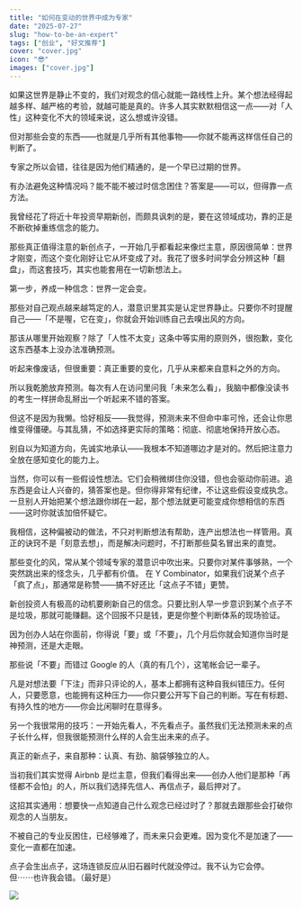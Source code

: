 ```yaml
---
title: "如何在变动的世界中成为专家"
date: "2025-07-27"
slug: "how-to-be-an-expert"
tags: ["创业", "好文推荐"]
cover: "cover.jpg"
icon: "😎"
images: ["cover.jpg"]
---
```

如果这世界是静止不变的，我们对观念的信心就能一路线性上升。某个想法经得起越多样、越严格的考验，就越可能是真的。许多人其实默默相信这一点——对「人性」这种变化不大的领域来说，这么想或许没错。



但对那些会变的东西——也就是几乎所有其他事物——你就不能再这样信任自己的判断了。



专家之所以会错，往往是因为他们精通的，是一个早已过期的世界。



有办法避免这种情况吗？能不能不被过时信念困住？答案是——可以，但得靠一点方法。



我曾经花了将近十年投资早期新创，而颇具讽刺的是，要在这领域成功，靠的正是不断砍掉重练信念的能力。



那些真正值得注意的新创点子，一开始几乎都看起来像烂主意，原因很简单：世界才刚变，而这个变化刚好让它从坏变成了对。我花了很多时间学会分辨这种「翻盘」，而这套技巧，其实也能套用在一切新想法上。



第一步，养成一种信念：世界一定会变。



那些对自己观点越来越笃定的人，潜意识里其实是认定世界静止。只要你不时提醒自己——「不是喔，它在变」，你就会开始训练自己去嗅出风的方向。



那该从哪里开始观察？除了「人性不太变」这条中等实用的原则外，很抱歉，变化这东西基本上没办法准确预测。



听起来像废话，但很重要：真正重要的变化，几乎从来都来自意料之外的方向。



所以我乾脆放弃预测。每次有人在访问里问我「未来怎么看」，我脑中都像没读书的考生一样拼命乱掰出一个听起来不错的答案。



但这不是因为我懒。恰好相反——我觉得，预测未来不但命中率可怜，还会让你思维变得僵硬。与其乱猜，不如选择更实际的策略：彻底、彻底地保持开放心态。



别自以为知道方向，先诚实地承认——我根本不知道哪边才是对的。然后把注意力全放在感知变化的能力上。



当然，你可以有一些假设性想法。它们会稍微绑住你没错，但也会驱动你前进。追东西是会让人兴奋的，猜答案也是。但你得非常有纪律，不让这些假设变成执念。
一旦别人开始把某个想法跟你绑在一起，那个想法就更可能变成你想相信的东西——这时你就该加倍怀疑它。



我相信，这种偏被动的做法，不只对判断想法有帮助，连产出想法也一样管用。真正的诀窍不是「刻意去想」，而是解决问题时，不打断那些莫名冒出来的直觉。



那些变化的风，常从某个领域专家的潜意识中吹出来。只要你对某件事够熟，一个突然跳出来的怪念头，几乎都有价值。
在 Y Combinator，如果我们说某个点子「疯了点」，那通常是称赞——搞不好还比「这点子不错」更赞。



新创投资人有极高的动机要刷新自己的信念。只要比别人早一步意识到某个点子不是垃圾，那就可能赚翻。这个回报不只是钱，更是你整个判断体系的现场验证。



因为创办人站在你面前，你得说「要」或「不要」，几个月后你就会知道你当时是神预测，还是大走眼。



那些说「不要」而错过 Google 的人（真的有几个），这笔帐会记一辈子。



凡是对想法要「下注」而非只评论的人，基本上都拥有这种自我纠错压力。任何人，只要愿意，也能拥有这种压力——你只要公开写下自己的判断。写在有标题、有持久性的地方——你会比闲聊时在意得多。



另一个我很常用的技巧：一开始先看人，不先看点子。虽然我们无法预测未来的点子长什么样，但我很能预测什么样的人会生出未来的点子。



真正的新点子，来自那种：认真、有劲、脑袋够独立的人。



当初我们其实觉得 Airbnb 是烂主意，但我们看得出来——创办人他们是那种「再怪都不会怕」的人，所以我们选择先信人、再信点子，最后押对了。



这招其实通用：想要快一点知道自己什么观念已经过时了？那就去跟那些会打破你观念的人当朋友。



不被自己的专业反困住，已经够难了，而未来只会更难。因为变化不是加速了——变化一直都在加速。



点子会生出点子，这场连锁反应从旧石器时代就没停过。我不认为它会停。
但⋯⋯也许我会错。（最好是）




![](https://prod-files-secure.s3.us-west-2.amazonaws.com/112d0858-5090-4d34-a606-b75eb8d65fd2/46476355-9cf3-4e99-9b7a-3531bc426380/1000202064.png?X-Amz-Algorithm=AWS4-HMAC-SHA256&X-Amz-Content-Sha256=UNSIGNED-PAYLOAD&X-Amz-Credential=ASIAZI2LB466U2DVPH3D%2F20250928%2Fus-west-2%2Fs3%2Faws4_request&X-Amz-Date=20250928T181545Z&X-Amz-Expires=3600&X-Amz-Security-Token=IQoJb3JpZ2luX2VjEDkaCXVzLXdlc3QtMiJHMEUCIQDjIYsC3KDwdsr85gl8nFLUuf6yPJGSXlfobte1VeEYvwIgYmMhVMfFbNq%2B90i123xhMxzRLssWscYTHPZ6p8vYYREqiAQIwv%2F%2F%2F%2F%2F%2F%2F%2F%2F%2FARAAGgw2Mzc0MjMxODM4MDUiDFtuQLQQ2Uo1qOJ1DCrcA%2FLotew34LkWAUbqFww6%2F1%2BDaVJZup2qaol4JOuxiuvDeK5zpM6VDdpadA2JILGjQCLyeMUDMhQz6Jp3X82b1yuRtSnKwnsRlf7L4zx5APJhXW%2FtZKD0p5Kupr0SMlHcuSG8IM8f79KgYxmzq9zqt%2BLV%2F5YOFMrhIg13epYdUKpLwVKlwgonfCbMaeuAXN7ayWOE27BpZKUf44ZiIJxgWvMUeWHMGYxYwaqMKV%2FilaW9kJs3ueo9auVde7sOVZAcQEwURvM4q%2FRoPJpV3Yt%2F1E%2BVUotU6OMmXcM857gOLVQdcTMKC4ArfHbhKRpTdz2dp%2BvYU%2BxdVrh0dVQJevjXp2wD09tmTUYrdH%2F4mRU6pN9LY9UCzkjgvWB9txFURX%2BalR0ahHi3MXKxpHZWhu7M1l3kBsvWjqKK%2FczYnzlTZEElxSJop4CbNBpmOtI3DXOR2gw16QCFzWZMa61qjS5rUqdB%2BmQ91qMNVeL8nRH4LjZINzRF3ShkVdqUM3ifBY%2FiHSsUUMJEMyMENItjJ46mlN02DkEHTiNiE1JBTpS7Q7mBMbucCkGvRlnxulQ9OytOwZs622BGWF7elEByG96oa8pbNV02ofQibZjjztxHTw2I%2FPHxbG9OHjfxWAllMMzX5cYGOqUB%2F2DO9X2kzuDMMcDQJcRnPIy52Qzc40UK7ttyXVpInjWmFWa4hrniDYYRgS%2BvtHoEEoS3kqYdesEeFU3KprKfe5esscxlR3y54Kn%2BUAjh4uU06xHY1mN2xcMcbIaeXZC3wvtF7OwyWuORse2AnT%2FnhPWHbcDBK3XtijQyb%2FWuCpAEuwlYRQkdNFBtGfmAzdk39PIPAWpahbVGIsz3vLpu%2Bwy%2FdWdL&X-Amz-Signature=aae69e0a08da6ed06c129e315675a0ea50ba897970b9f389ce4eeb3643f0d77d&X-Amz-SignedHeaders=host&x-amz-checksum-mode=ENABLED&x-id=GetObject)

